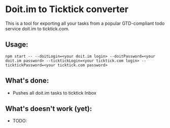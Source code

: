 # Doit.im to Ticktick converter
This is a tool for exporting all your tasks from a popular GTD-compliant todo service doit.im to ticktick.com.

## Usage:
```
npm start -- --doitLogin=<your doit.im login> --doitPassword=<your doit.im password> --ticktickLogin=<your ticktick.com login> --ticktickPassword=<your ticktick.com password>
```

## What's done:

- Pushes all doit.im tasks to ticktick Inbox

## What's doesn't work (yet):

- TODO: